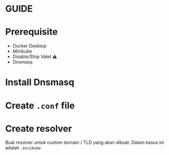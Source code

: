 # GUIDE

# Prerequisite

- Docker Desktop
- Minikube
- Disable/Stop Valet ⚠️
- Dnsmasq

# Install Dnsmasq

# Create `.conf` file

# Create resolver

Buat resolver untuk custom domain / TLD yang akan dibuat. Dalam kasus ini adalah `.minikube`
